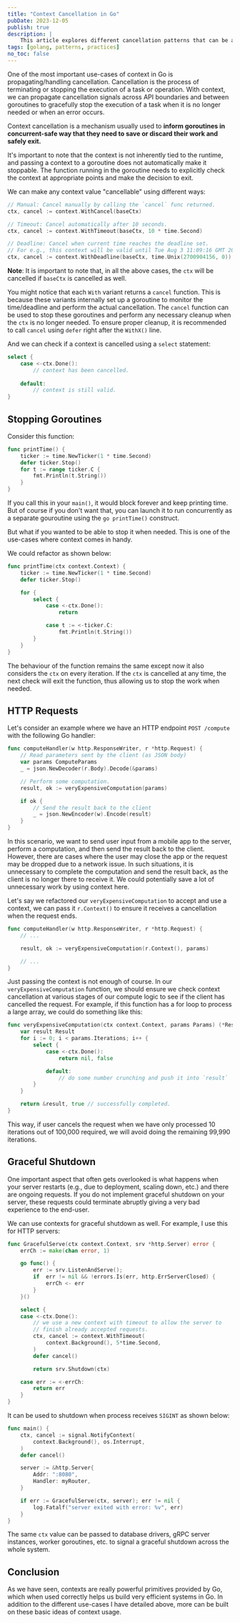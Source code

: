 ```yaml
---
title: "Context Cancellation in Go"
pubDate: 2023-12-05
publish: true
description: |
    This article explores different cancellation patterns that can be achieved using contexts.
tags: [golang, patterns, practices]
no_toc: false
---
```


One of the most important use-cases of context in Go is propagating/handling cancellation. Cancellation is the process of terminating or stopping the execution of a task or operation. With context, we can propagate cancellation signals across API boundaries and between goroutines to gracefully stop the execution of a task when it is no longer needed or when an error occurs.

Context cancellation is a mechanism usually used to **inform goroutines in concurrent-safe way that they need to save or discard their work and safely exit.**

It's important to note that the context is not inherently tied to the runtime, and passing a context to a goroutine does not automatically make it stoppable. The function running in the goroutine needs to explicitly check the context at appropriate points and make the decision to exit.

We can make any context value "cancellable" using different ways:

```go
// Manual: Cancel manually by calling the `cancel` func returned.
ctx, cancel := context.WithCancel(baseCtx)

// Timeout: Cancel automatically after 10 seconds.
ctx, cancel := context.WithTimeout(baseCtx, 10 * time.Second)

// Deadline: Cancel when current time reaches the deadline set.
// For e.g., this context will be valid until Tue Aug 3 11:09:16 GMT 2055
ctx, cancel := context.WithDeadline(baseCtx, time.Unix(2700904156, 0))
```

**Note**: It is important to note that, in all the above cases, the `ctx` will be cancelled if `baseCtx` is
cancelled as well.

You might notice that each `With` variant returns a `cancel` function. This is because these variants internally set up a goroutine to monitor the time/deadline and perform the actual cancellation. The `cancel` function can be used to stop these goroutines and perform any necessary cleanup when the `ctx` is no longer needed. To ensure proper cleanup, it is recommended to call `cancel` using `defer` right after the `WithX()` line.

And we can check if a context is cancelled using a `select` statement:

```go
select {
    case <-ctx.Done():
        // context has been cancelled.
    
    default:
        // context is still valid. 
}
```

## Stopping Goroutines

Consider this function: 

```go
func printTime() {
    ticker := time.NewTicker(1 * time.Second)
    defer ticker.Stop()
    for t := range ticker.C {
        fmt.Println(t.String())
    }
}
```

If you call this in your `main()`, it would block forever and keep printing time. But of course if you don't want that, you can launch it to run concurrently as a separate gouroutine using the `go printTime()` construct.

But what if you wanted to be able to stop it when needed. This is one of the use-cases where context comes in handy.

We could refactor as shown below:

```go
func printTime(ctx context.Context) {
    ticker := time.NewTicker(1 * time.Second)
    defer ticker.Stop()

    for {
        select {
            case <-ctx.Done():
                return

            case t := <-ticker.C:
                fmt.Println(t.String())
        }
    }
}
```

The behaviour of the function remains the same except now it also considers the `ctx` on every iteration. If the `ctx` is cancelled at any time, the next check will exit the function, thus allowing us to stop the work when needed.

## HTTP Requests

Let's consider an example where we have an HTTP endpoint `POST /compute` with the following Go handler:

```go
func computeHandler(w http.ResponseWriter, r *http.Request) {
    // Read parameters sent by the client (as JSON body)
    var params ComputeParams
    _ = json.NewDecoder(r.Body).Decode(&params) 

    // Perform some computation.
    result, ok := veryExpensiveComputation(params)

    if ok {
        // Send the result back to the client
        _ = json.NewEncoder(w).Encode(result)
    }
}
```

In this scenario, we want to send user input from a mobile app to the server, perform a computation, and then send the result back to the client. However, there are cases where the user may close the app or the request may be dropped due to a network issue. In such situations, it is unnecessary to complete the computation and send the result back, as the client is no longer there to receive it. We could potentially save a lot of unnecessary work by using context here.

Let's say we refactored our `veryExpensiveComputation` to accept and use a context, we can pass it `r.Context()` to ensure it receives a cancellation when the request ends.

```go
func computeHandler(w http.ResponseWriter, r *http.Request) {
    // ...

    result, ok := veryExpensiveComputation(r.Context(), params)

    // ...
}
```

Just passing the context is not enough of course. In our `veryExpensiveComputation` function, we should ensure we check context cancellation at various stages of our compute logic to see if the client has cancelled the request. For example, if this function has a for loop to process a large array, we could do something like this:

```go
func veryExpensiveComputation(ctx context.Context, params Params) (*Result, bool) {
    var result Result
    for i := 0; i < params.Iterations; i++ {
        select {
            case <-ctx.Done():
                return nil, false

            default:
                // do some number crunching and push it into `result`
        }
    }

    return &result, true // successfully completed.
}
```

This way, if user cancels the request when we have only processed 10 iterations out of 100,000 required, we will avoid doing the remaining 99,990 iterations.

## Graceful Shutdown

One important aspect that often gets overlooked is what happens when your server restarts (e.g., due to deployment, scaling down, etc.) and there are ongoing requests. If you do not implement graceful shutdown on your server, these requests could terminate abruptly giving a very bad experience to the end-user. 

We can use contexts for graceful shutdown as well. For example, I use this for HTTP servers:

```go
func GracefulServe(ctx context.Context, srv *http.Server) error {
    errCh := make(chan error, 1)

    go func() {
        err := srv.ListenAndServe();
        if  err != nil && !errors.Is(err, http.ErrServerClosed) {
            errCh <- err
        }
    }()

    select {
    case <-ctx.Done():
        // we use a new context with timeout to allow the server to
        // finish already accepted requests.
        ctx, cancel := context.WithTimeout(
            context.Background(), 5*time.Second,
        )
        defer cancel()

        return srv.Shutdown(ctx)

    case err := <-errCh:
        return err
    }
}
```

It can be used to shutdown when process receives `SIGINT` as shown below:

```go
func main() {
    ctx, cancel := signal.NotifyContext(
        context.Background(), os.Interrupt,
    )
    defer cancel()

    server := &http.Server{
        Addr: ":8080",
        Handler: myRouter,
    }

    if err := GracefulServe(ctx, server); err != nil {
        log.Fatalf("server exited with error: %v", err)
    }
}
```

The same `ctx` value can be passed to database drivers, gRPC server instances, worker goroutines, etc. to signal a graceful shutdown across the whole system. 

## Conclusion

As we have seen, contexts are really powerful primitives provided by Go, which when used correctly helps us build very  efficient systems in Go. In addition to the different use-cases I have detailed above, more can be built on these basic ideas of context usage.
